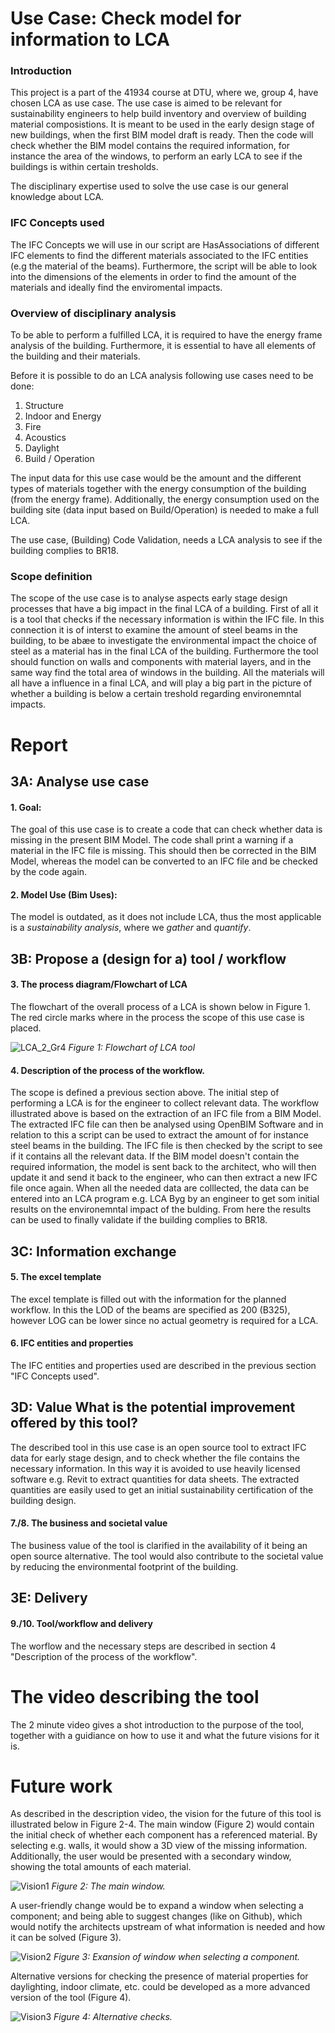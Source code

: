 # Use Case: Check model for information to LCA 
### Introduction 
This project is a part of the 41934 course at DTU, where we, group 4, have chosen LCA as use case. 
The use case is aimed to be relevant for sustainability engineers to help build inventory and overview of building material composistions. It is meant to be used in the early design stage of new buildings, when the first BIM model draft is ready. Then the code will check whether the BIM model contains the required information, for instance the area of the windows, to perform an early LCA to see if the buildings is within certain tresholds.  

The disciplinary expertise used to solve the use case is our general knowledge about LCA.

### IFC Concepts used
The IFC Concepts we will use in our script are HasAssociations of different IFC elements to find the different materials associated to the IFC entities (e.g the material of the beams). Furthermore, the script will be able to look into the dimensions of the elements in order to find the amount of the materials and ideally find the enviromental impacts.

### Overview of disciplinary analysis
To be able to perform a fulfilled LCA, it is required to have the energy frame analysis of the building.
Furthermore, it is essential to have all elements of the building and their materials.

Before it is possible to do an LCA analysis following use cases need to be done:

1. Structure 
2. Indoor and Energy 
3. Fire 
4. Acoustics 
5. Daylight 
6. Build / Operation

The input data for this use case would be the amount and the different types of materials together with the energy consumption of the building (from the energy frame). Additionally, the energy consumption used on the building site (data input based on Build/Operation) is needed to make a full LCA.

The use case, (Building) Code Validation, needs a LCA analysis to see if the building complies to BR18. 

### Scope definition
The scope of the use case is to analyse aspects early stage design processes that have a big impact in the final LCA of a building. First of all it is a tool that checks if the necessary information is within the IFC file. In this connection it is of interst to examine the amount of steel beams in the building, to  be abæe to investigate the environmental impact the choice of steel as a material has in the final LCA of the building. Furthermore the tool should function on walls and components with material layers, and in the same way find the total area of windows in the building. All the materials will all have a influence in a final LCA, and will play a big part in the picture of whether a building is below a certain treshold regarding environemntal impacts.

# Report 

## 3A: Analyse use case
#### 1. Goal: 
The goal of this use case is to create a code that can check whether data is missing in the present BIM Model. The code shall print a warning if a material in the IFC file is missing. This should then be corrected in the BIM Model, whereas the model can be converted to an IFC file and be checked by the code again. 

#### 2. Model Use (Bim Uses): 
The model is outdated, as it does not include LCA, thus the most applicable is a _sustainability analysis_, where we _gather_ and _quantify_.

## 3B: Propose a (design for a) tool / workflow
#### 3. The process diagram/Flowchart of LCA
The flowchart of the overall process of a LCA is shown below in Figure 1. The red circle marks where in the process the scope of this use case is placed.

![LCA_2_Gr4](https://user-images.githubusercontent.com/112398958/193603479-5c783904-2264-419d-adf8-ca5258df26c9.svg)
*Figure 1: Flowchart of LCA tool*

#### 4. Description of the process of the workflow.
The scope is defined a previous section above. The initial step of performing a LCA is for the engineer to collect relevant data. The workflow illustrated above is based on the extraction of an IFC file from a BIM Model. The extracted IFC file can then be analysed using OpenBIM Software and in relation to this a script can be used to extract the amount of for instance steel beams in the building. The IFC file is then checked by the script to see if it contains all the relevant data. If the BIM model doesn't contain the required information, the model is sent back to the architect, who will then update it and send it back to the engineer, who can then extract a new IFC file once again. When all the needed data are colllected, the data can be entered into an LCA program e.g. LCA Byg by an engineer to get som initial results on the environemntal impact of the bulding. From here the results can be used to finally validate if the building complies to BR18.


## 3C: Information exchange
#### 5. The excel template 
The excel template is filled out with the information for the planned workflow. In this the LOD of the beams are specified as 200 (B325), however LOG can be lower since no actual geometry is required for a LCA.

#### 6. IFC entities and properties
The IFC entities and properties used are described in the previous section "IFC Concepts used".

## 3D: Value What is the potential improvement offered by this tool?
The described tool in this use case is an open source tool to extract IFC data for early stage design, and to check whether the file contains the necessary information. In this way it is avoided to use heavily licensed software e.g. Revit to extract quantities for data sheets. The extracted quantities are easily used to get an initial sustainability certification of the building design. 
#### 7./8. The business and societal value
The business value of the tool is clarified in the availability of it being an open source alternative. The tool would also contribute to the societal value by reducing the environmental footprint of the building. 

## 3E: Delivery
#### 9./10. Tool/workflow and delivery 
The worflow and the necessary steps are described in section 4 "Description of the process of the workflow".

# The video describing the tool
The 2 minute video gives a shot introduction to the purpose of the tool, together with a guidiance on how to use it and what the future visions for it is. 

# Future work 
As described in the description video, the vision for the future of this tool is illustrated below in Figure 2-4. 
The main window (Figure 2) would contain the initial check of whether each component has a referenced material. By selecting e.g. walls, it would show a 3D view of the missing information. Additionally, the user would be presented with a secondary window, showing the total amounts of each material. 

![Vision1](https://user-images.githubusercontent.com/112398958/204106106-54b5508a-cba4-4247-b8ec-e25f4ed049ff.PNG)
*Figure 2: The main window.* 

A user-friendly change would be to expand a window when selecting a component; and being able to suggest changes (like on Github), which would notify the architects upstream of what information is needed and how it can be solved (Figure 3). 

![Vision2](https://user-images.githubusercontent.com/112398958/204106110-2726eb63-063d-48a6-9121-0ba58fee87ca.PNG)
*Figure 3: Exansion of window when selecting a component.*

Alternative versions for checking the presence of material properties for daylighting, indoor climate, etc. could be developed as a more advanced version of the tool (Figure 4).  

![Vision3](https://user-images.githubusercontent.com/112398958/204106116-10d325f7-8188-4255-abe9-72b926b0c2bc.PNG)
*Figure 4: Alternative checks.*
